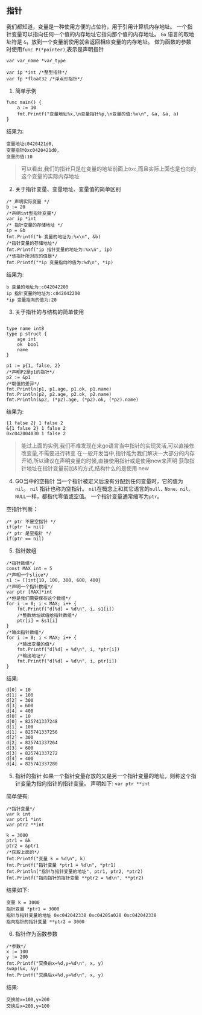## 指针

我们都知道，变量是一种使用方便的占位符，用于引用计算机内存地址。
一个指针变量可以指向任何一个值的内存地址它指向那个值的内存地址。
`Go` 语言的取地址符是 `&`，放到一个变量前使用就会返回相应变量的内存地址。
做为函数的参数时使用`func P(*pointer)`,表示是声明指针

`var var_name *var_type`

```
var ip *int /*整型指针*/
var fp *float32 /*浮点形指针*/
```

1. 简单示例

```
func main() {
	a := 10
	fmt.Printf("变量地址%x,\n变量指针%p,\n变量的值:%v\n", &a, &a, a)
}
```
结果为:
```
变量地址c0420421d0,
变量指针0xc0420421d0,
变量的值:10
```

> 可以看出,我们的指针只是在变量的地址前面上`0xc`,而且实际上面也是也向的这个变量的实际内存地址


2. 关于指针变量、变量地址、变量值的简单区别

```
/* 声明实际变量 */
b := 20
/*声明int型指针变量*/
var ip *int
/* 指针变量的存储地址 */
ip = &b
fmt.Printf("b 变量的地址为:%x\n", &b)
/*指针变量的存储地址*/
fmt.Printf("ip 指针变量的地址为:%x\n", ip)
/*该指针所对应的值是*/
fmt.Printf("*ip 变量指向的值为:%d\n", *ip)
```
结果为:

```
b 变量的地址为:c042042200
ip 指针变量的地址为:c042042200
*ip 变量指向的值为:20
```
3. 关于指针的与结构的简单使用

```

type name int8
type p struct {
	age int
	ok  bool
	name
}

p1 := p{1, false, 2}
/*声明P2是p1的指针*/
p2 := &p1
/*取值的差异*/
fmt.Println(p1, p1.age, p1.ok, p1.name)
fmt.Println(p2, p2.age, p2.ok, p2.name)
fmt.Println(&p2, (*p2).age, (*p2).ok, (*p2).name)
```
结果为:

```
{1 false 2} 1 false 2
&{1 false 2} 1 false 2
0xc042004030 1 false 2
```
> 能过上面的实例,我们不难发现在来go语言当中指针的实现灵活,可以直接修改变量,不需要进行转变
> 在一般开发当中,指针能为我们解决一大部分的内存开销,所以建议在声明变量的时候,直接使用指针或是使用new来声明
> 获取指针地址在指针变量前加&的方式,结构什么的是使用 new

4. GO当中的空指针
当一个指针被定义后没有分配到任何变量时，它的值为 `nil`。 `nil` 指针也称为空指针。 `nil`在概念上和其它语言的`null、None、nil、NULL`一样，都指代零值或空值。 一个指针变量通常缩写为`ptr`。

空指针判断：
```
/* ptr 不是空指针 */
if(ptr != nil)   
/* ptr 是空指针 */  
if(ptr == nil)    
```
5. 指针数组

```
/*指针数组*/
const MAX int = 5
/*声明一个slice*/
s1 := []int{10, 100, 300, 600, 400}
/*声明一个指针数组*/
var ptr [MAX]*int
/*但是我们需要保存这个数组*/
for i := 0; i < MAX; i++ {
    fmt.Printf("d[%d] = %d\n", i, s1[i])
    /*整数地址赋值给指针数组*/
    ptr[i] = &s1[i]
}
/*输出指针数组*/
for i := 0; i < MAX; i++ {
    /*输出变量的值*/
    fmt.Printf("d[%d] = %d\n", i, *ptr[i])
    /*输出地址*/
    fmt.Printf("d[%d] = %d\n", i, ptr[i])
}
```
结果:
```
d[0] = 10
d[1] = 100
d[2] = 300
d[3] = 600
d[4] = 400
d[0] = 10
d[0] = 825741337248
d[1] = 100
d[1] = 825741337256
d[2] = 300
d[2] = 825741337264
d[3] = 600
d[3] = 825741337272
d[4] = 400
d[4] = 825741337280

```
5. 指针的指针
如果一个指针变量存放的又是另一个指针变量的地址，则称这个指针变量为指向指针的指针变量。
声明如下:
`var ptr **int`

简单使有:

```
/*指针变量*/
var k int
var ptr1 *int
var ptr2 **int

k = 3000
ptr1 = &k
ptr2 = &ptr1
/*获取上面的*/
fmt.Printf("变量 k = %d\n", k)
fmt.Printf("指针变量 *ptr1 = %d\n", *ptr1)
fmt.Println("指针与指针变量的地址", ptr1, ptr2, *ptr2)
fmt.Printf("指向指针的指针变量 **ptr2 = %d\n", **ptr2)
```
结果如下:
```
变量 k = 3000
指针变量 *ptr1 = 3000
指针与指针变量的地址 0xc042042338 0xc04205a028 0xc042042338
指向指针的指针变量 **ptr2 = 3000
```
6. 指针作为函数参数

```
/*参数*/
x := 100
y := 200
fmt.Printf("交换前x=%d,y=%d\n", x, y)
swap(&x, &y)
fmt.Printf("交换后x=%d,y=%d\n", x, y)
```
结果:

```
交换前x=100,y=200
交换后x=200,y=100
```

